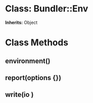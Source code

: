 # Class: Bundler::Env
**Inherits:** Object
    



# Class Methods
## environment() [](#method-c-environment)
## report(options {}) [](#method-c-report)
## write(io ) [](#method-c-write)

